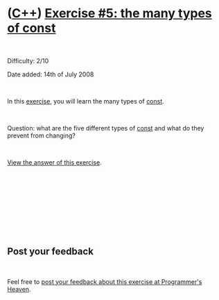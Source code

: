 
 

 

 

 

 

([C++](Cpp.md)) [Exercise \#5: the many types of const](CppExerciseTheManyTypesOfConst.md)
============================================================================================

 

Difficulty: 2/10

Date added: 14th of July 2008

 

In this [exercise](CppExercise.md), you will learn the many types of
[const](CppConst.md).

 

Question: what are the five different types of [const](CppConst.md) and
what do they prevent from changing?

 

[View the answer of this
exercise](CppExerciseTheManyTypesOfConstAnswer.md).

 

 

 

 

 

Post your feedback
------------------

 

Feel free to [post your feedback about this exercise at Programmer's
Heaven](http://www.programmersheaven.com/article/100014-C%2b%2b+exercise%3a+the+many+types+of+const/info.aspx).

 

 

 

 

 

 

